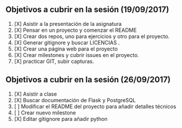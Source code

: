## Objetivos a cubrir en la sesión (19/09/2017)

1. [X] Asistir a la presentación de la asignatura
2. [X] Pensar en un proyecto y comenzar el README
3. [X] Crear dos repos, uno para ejercicios y otro para el proyecto.
4. [X] Generar gitignore y buscar LICENCIAS .
5. [X] Crear una página web para el proyecto
6. [X] Crear milestones y cubrir issues en el proyecto.
7. [X] practicar GIT, subir capturas.


## Objetivos a cubrir en la sesión (26/09/2017)

1. [X] Asistir a clase 
2. [X] Buscar documentación de Flask y PostgreSQL
3. [ ] Modificar el README del proyecto para añadir detalles técnicos 
4. [ ] Crear nuevo milestone
5. [X] Editar gitignore para añadir python




